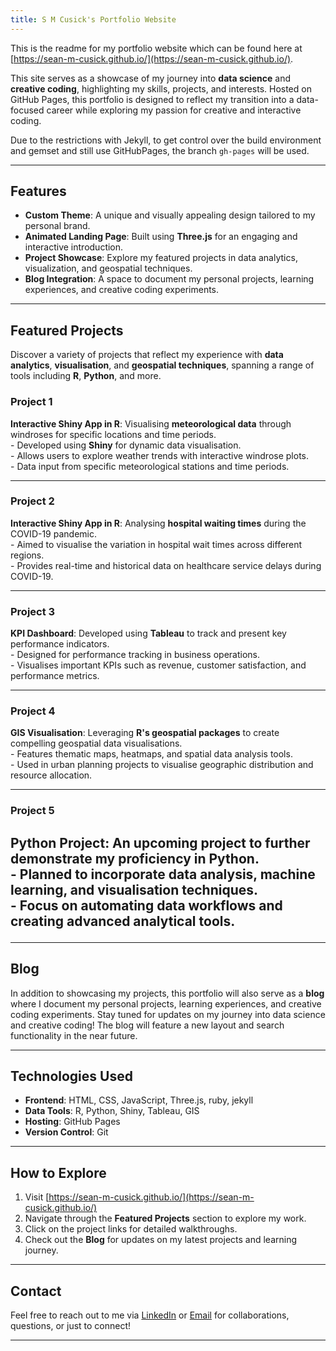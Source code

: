 ```yaml
---
title: S M Cusick's Portfolio Website
---
```


This is the readme for my portfolio website which can be found here at [https://sean-m-cusick.github.io/](https://sean-m-cusick.github.io/).

This site serves as a showcase of my journey into **data science** and **creative coding**, highlighting my skills, projects, and interests. Hosted on GitHub Pages, this portfolio is designed to reflect my transition into a data-focused career while exploring my passion for creative and interactive coding.

Due to the restrictions with Jekyll, to get control over the build environment and gemset and still use GitHubPages, the branch `gh-pages` will be used. 

---

## Features

- **Custom Theme**: A unique and visually appealing design tailored to my personal brand.
- **Animated Landing Page**: Built using **Three.js** for an engaging and interactive introduction.
- **Project Showcase**: Explore my featured projects in data analytics, visualization, and geospatial techniques.
- **Blog Integration**: A space to document my personal projects, learning experiences, and creative coding experiments.

---

## Featured Projects

Discover a variety of projects that reflect my experience with **data analytics**, **visualisation**, and **geospatial techniques**, spanning a range of tools including **R**, **Python**, and more.


###  Project 1
  **Interactive Shiny App in R**: Visualising **meteorological data** through windroses for specific locations and time periods.  
    - Developed using **Shiny** for dynamic data visualisation.  
    - Allows users to explore weather trends with interactive windrose plots.  
    - Data input from specific meteorological stations and time periods.  
    <hr>


### Project 2
  **Interactive Shiny App in R**: Analysing **hospital waiting times** during the COVID-19 pandemic.  
    - Aimed to visualise the variation in hospital wait times across different regions.  
    - Provides real-time and historical data on healthcare service delays during COVID-19.  
    <hr>
  

 ### Project 3 
  **KPI Dashboard**: Developed using **Tableau** to track and present key performance indicators.  
    - Designed for performance tracking in business operations.  
    - Visualises important KPIs such as revenue, customer satisfaction, and performance metrics.  
    <hr>

### Project 4
  **GIS Visualisation**: Leveraging **R's geospatial packages** to create compelling geospatial data visualisations.  
    - Features thematic maps, heatmaps, and spatial data analysis tools.  
    - Used in urban planning projects to visualise geographic distribution and resource allocation.  
    <hr>

### Project 5
  **Python Project**: An upcoming project to further demonstrate my proficiency in **Python**.  
    - Planned to incorporate **data analysis**, **machine learning**, and **visualisation** techniques.  
    - Focus on automating data workflows and creating advanced analytical tools. 
    <hr>
---

## Blog

In addition to showcasing my projects, this portfolio will also serve as a **blog** where I document my personal projects, learning experiences, and creative coding experiments. Stay tuned for updates on my journey into data science and creative coding!
The blog will feature a new layout and search functionality in the near future.

---

## Technologies Used

- **Frontend**: HTML, CSS, JavaScript, Three.js, ruby, jekyll  
- **Data Tools**: R, Python, Shiny, Tableau, GIS  
- **Hosting**: GitHub Pages  
- **Version Control**: Git  

---

## How to Explore

1. Visit [https://sean-m-cusick.github.io/](https://sean-m-cusick.github.io/) 
2. Navigate through the **Featured Projects** section to explore my work.  
3. Click on the project links for detailed walkthroughs.  
4. Check out the **Blog** for updates on my latest projects and learning journey.  

---

## Contact

Feel free to reach out to me via [LinkedIn](https://www.linkedin.com/in/sean-m-cusick/) or [Email](mailtosean.matthew.cusick@gmail.com) for collaborations, questions, or just to connect!

---
